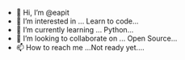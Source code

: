 - 👋 Hi, I’m @eapit
- 👀 I’m interested in ... Learn to code...
- 🌱 I’m currently learning ... Python...
- 💞️ I’m looking to collaborate on ... Open Source...
- 📫 How to reach me ...Not ready yet....

<!---
eapit/eapit is a ✨ special ✨ repository because its `README.md` (this file) appears on your GitHub profile.
You can click the Preview link to take a look at your changes.
--->
